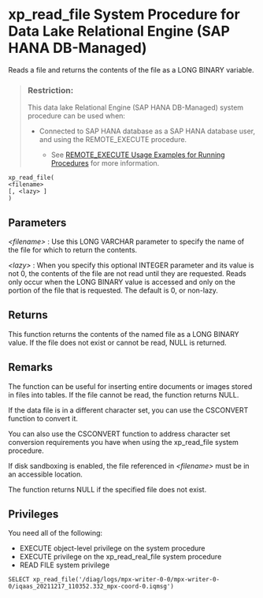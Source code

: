 <!-- loio3802bd2d3a464336b1abe16107b12e47 -->

# xp\_read\_file System Procedure for Data Lake Relational Engine \(SAP HANA DB-Managed\)

Reads a file and returns the contents of the file as a LONG BINARY variable.



> ### Restriction:  
> This data lake Relational Engine \(SAP HANA DB-Managed\) system procedure can be used when:
> 
> -   Connected to SAP HANA database as a SAP HANA database user, and using the REMOTE\_EXECUTE procedure.
> 
>     -   See [REMOTE\_EXECUTE Usage Examples for Running Procedures](remote-execute-usage-examples-for-running-procedures-3e7f86d.md) for more information.



```
xp_read_file(
<filename>
[, <lazy> ]
)
```



<a name="loio3802bd2d3a464336b1abe16107b12e47__section_mtf_kp2_srb"/>

## Parameters

  *<filename\>* 
 :   Use this LONG VARCHAR parameter to specify the name of the file for which to return the contents.

   *<lazy\>* 
 :   When you specify this optional INTEGER parameter and its value is not 0, the contents of the file are not read until they are requested. Reads only occur when the LONG BINARY value is accessed and only on the portion of the file that is requested. The default is 0, or non-lazy.

 

<a name="loio3802bd2d3a464336b1abe16107b12e47__section_ups_kp2_srb"/>

## Returns

This function returns the contents of the named file as a LONG BINARY value. If the file does not exist or cannot be read, NULL is returned.



<a name="loio3802bd2d3a464336b1abe16107b12e47__section_tp2_lp2_srb"/>

## Remarks

The function can be useful for inserting entire documents or images stored in files into tables. If the file cannot be read, the function returns NULL.

If the data file is in a different character set, you can use the CSCONVERT function to convert it.

You can also use the CSCONVERT function to address character set conversion requirements you have when using the xp\_read\_file system procedure.

If disk sandboxing is enabled, the file referenced in *<filename\>* must be in an accessible location.

The function returns NULL if the specified file does not exist.



## Privileges

You need all of the following:

-   EXECUTE object-level privilege on the system procedure
-   EXECUTE privilege on the xp\_read\_real\_file system procedure
-   READ FILE system privilege



```
SELECT xp_read_file('/diag/logs/mpx-writer-0-0/mpx-writer-0-0/iqaas_20211217_110352.332_mpx-coord-0.iqmsg')
```

